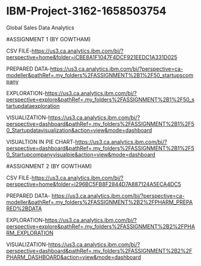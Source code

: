 # IBM-Project-3162-1658503754
Global Sales Data Analytics

#ASSIGNMENT 1 (BY GOWTHAM)

CSV FILE-https://us3.ca.analytics.ibm.com/bi/?perspective=home&folder=iCBE8A1F1047F4DCF921EEDC1A331D025

PREPARED DATA-https://us3.ca.analytics.ibm.com/bi/?perspective=ca-modeller&pathRef=.my_folders%2FASSIGNMENT%2B1%2F50_startupscompany

EXPLORATION-https://us3.ca.analytics.ibm.com/bi/?perspective=explore&pathRef=.my_folders%2FASSIGNMENT%2B1%2F50_startupdataexploration

VISUALIZATION-https://us3.ca.analytics.ibm.com/bi/?perspective=dashboard&pathRef=.my_folders%2FASSIGNMENT%2B1%2F50_Startupdatavisualization&action=view&mode=dashboard

VISUALTION IN PIE CHART-https://us3.ca.analytics.ibm.com/bi/?perspective=dashboard&pathRef=.my_folders%2FASSIGNMENT%2B1%2F50_Startupcompanyvisualpie&action=view&mode=dashboard


#ASSIGNMENT 2 (BY GOWTHAM)

CSV FILE-https://us3.ca.analytics.ibm.com/bi/?perspective=home&folder=i296BC5FB8F2844D7A887124A5ECA4DC5

PREPARED DATA- https://us3.ca.analytics.ibm.com/bi/?perspective=ca-modeller&pathRef=.my_folders%2FASSIGNMENT%2B2%2FPHARM_PREPARED%2BDATA

EXPLORATION-https://us3.ca.analytics.ibm.com/bi/?perspective=explore&pathRef=.my_folders%2FASSIGNMENT%2B2%2FPHARM_EXPLORATION

VISUALIZATION-https://us3.ca.analytics.ibm.com/bi/?perspective=dashboard&pathRef=.my_folders%2FASSIGNMENT%2B2%2FPHARM_DASHBOARD&action=view&mode=dashboard




